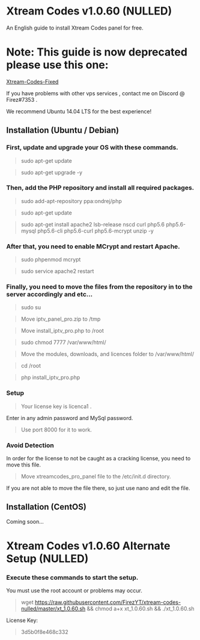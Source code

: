 # Xtream Codes v1.0.60 (NULLED)

An English guide to install Xtream Codes panel for free.

# Note: This guide is now deprecated please use this one: 
[Xtream-Codes-Fixed](https://github.com/FirezYT/xtream-codes-fixed/)

If you have problems with other vps services , contact me on Discord @ Firez#7353 .

We recommend Ubuntu 14.04 LTS for the best experience!

## Installation (Ubuntu / Debian)

### First, update and upgrade your OS with these commands.

> sudo apt-get update

> sudo apt-get upgrade -y

### Then, add the PHP repository and install all required packages.

> sudo add-apt-repository ppa:ondrej/php

> sudo apt-get update

> sudo apt-get install apache2 lsb-release nscd curl php5.6 php5.6-mysql php5.6-cli php5.6-curl php5.6-mcrypt unzip -y

### After that, you need to enable MCrypt and restart Apache.

> sudo phpenmod mcrypt

> sudo service apache2 restart

### Finally, you need to move the files from the repository in to the server accordingly and etc...

> sudo su

> Move iptv_panel_pro.zip to /tmp

> Move install_iptv_pro.php to /root

> sudo chmod 7777 /var/www/html/

> Move the modules, downloads, and licences folder to /var/www/html/

> cd /root

>php install_iptv_pro.php

### Setup

> Your license key is licenca1 .

Enter in any admin password and MySql password.

> Use port 8000 for it to work.

### Avoid Detection

In order for the license to not be caught as a cracking license, you need to move this file.

> Move xtreamcodes_pro_panel file to the /etc/init.d directory.

If you are not able to move the file there, so just use nano and edit the file.

## Installation (CentOS)

Coming soon...

# Xtream Codes v1.0.60 Alternate Setup (NULLED)

### Execute these commands to start the setup.

You must use the root account or problems may occur.

> wget https://raw.githubusercontent.com/FirezYT/xtream-codes-nulled/master/xt_1.0.60.sh && chmod a+x xt_1.0.60.sh && ./xt_1.0.60.sh

License Key:

> 3d5b0f8e468c332

